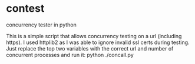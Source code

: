 # contest
concurrency tester in python

This is a simple script that allows concurrency testing on a url (including https). I used httplib2 as I was able to ignore invalid ssl certs during testing. Just replace the top two variables with the correct url and number of concurrent processes and run it:
python ./concall.py
